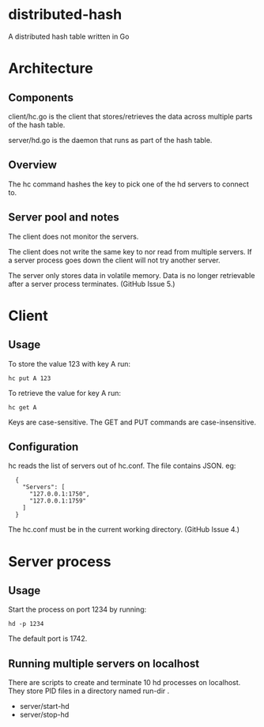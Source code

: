 # distributed-hash

A distributed hash table written in Go


# Architecture

## Components

client/hc.go is the client that stores/retrieves the data across multiple
parts of the hash table.

server/hd.go is the daemon that runs as part of the hash table.

## Overview

The hc command hashes the key to pick one of the hd servers to connect to.

## Server pool and notes

The client does not monitor the servers.

The client does not write the same key to nor read from multiple servers.
If a server process goes down the client will not try another server.

The server only stores data in volatile memory.  Data is no longer
retrievable after a server process terminates.  (GitHub Issue 5.)

# Client

## Usage

To store the value 123 with key A run:

```
hc put A 123
```

To retrieve the value for key A run:

```
hc get A
```

Keys are case-sensitive.  The GET and PUT commands are case-insensitive.

## Configuration

hc reads the list of servers out of hc.conf.  The file contains JSON. eg:

```
  {
    "Servers": [
      "127.0.0.1:1750",
      "127.0.0.1:1759"
    ]
  }
```


The hc.conf must be in the current working directory. (GitHub Issue 4.)

# Server process

## Usage

Start the process on port 1234 by running:

```
hd -p 1234
```

The default port is 1742.

## Running multiple servers on localhost

There are scripts to create and terminate 10 hd processes on localhost.
They store PID files in a directory named run-dir .
- server/start-hd
- server/stop-hd

